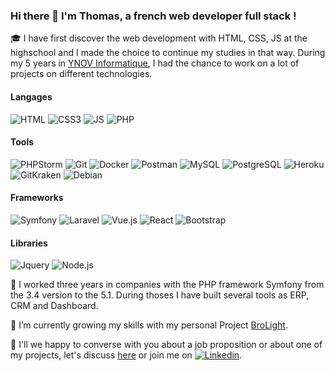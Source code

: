 ### Hi there 👋 I'm Thomas, a french web developer full stack !

🎓 I have first discover the web development with HTML, CSS, JS at the highschool and I made the choice to continue my studies in that way. During my 5 years in [YNOV Informatique](https://www.ynov-paris.com/informatique), I had the chance to work on a lot of projects on different technologies.

#### Langages
![HTML](https://img.shields.io/badge/-HTML-E34F26?style=flat&logo=html5&logoColor=FFF)
![CSS3](https://img.shields.io/badge/-CSS-1572B6?style=flat&logo=css3&logoColor=FFF)
![JS](https://img.shields.io/badge/-JavaScript-F7DF1E?style=flat&logo=JavaScript&logoColor=000)
![PHP](https://img.shields.io/badge/-php-777BB4?style=flat&logo=php&logoColor=FFF)

#### Tools
![PHPStorm](https://img.shields.io/badge/-PhpStorm-000000?style=flat&logo=PhpStorm&logoColor=FFF)
![Git](https://img.shields.io/badge/-Git-F05032?style=flat&logo=git&logoColor=FFF)
![Docker](https://img.shields.io/badge/-Docker-2496ED?style=flat&logo=docker&logoColor=FFF)
![Postman](https://img.shields.io/badge/-Postman-FF6C37?style=flat&logo=Postman&logoColor=FFF)
![MySQL](https://img.shields.io/badge/-MySQL-4479A1?style=flat&logo=MySQL&logoColor=FFF)
![PostgreSQL](https://img.shields.io/badge/-PostgreSQL-336791?style=flat&logo=PostgreSQL&logoColor=FFF)
![Heroku](https://img.shields.io/badge/-Heroku-430098?style=flat&logo=Heroku&logoColor=FFF)
![GitKraken](https://img.shields.io/badge/-GitKraken-179287?style=flat&logo=GitKraken&logoColor=FFF)
![Debian](https://img.shields.io/badge/-Debian-A81D33?style=flat&logo=debian&logoColor=FFF)
 
#### Frameworks
![Symfony](https://img.shields.io/badge/-Symfony-05122A?style=flat&logo=Symfony&logoColor=FFF) 
![Laravel](https://img.shields.io/badge/-Laravel-FF2D20?style=flat&logo=Laravel&logoColor=FFF)
![Vue.js](https://img.shields.io/badge/-Vue.js-4FC08D?style=flat&logo=Vue.js&logoColor=FFF)
![React](https://img.shields.io/badge/-React-61DAFB?style=flat&logo=React&logoColor=000)
![Bootstrap](https://img.shields.io/badge/-Bootstrap-7952B3?style=flat&logo=Bootstrap&logoColor=FFF)

#### Libraries
![Jquery](https://img.shields.io/badge/-jQuery-0769AD?style=flat&logo=jQuery&logoColor=FFF)
![Node.js](https://img.shields.io/badge/-Node.js-339933?style=flat&logo=Node.js&logoColor=FFF)

🚀 I worked three years in companies with the PHP framework Symfony from the 3.4 version to the 5.1. During thoses I have built several tools as ERP, CRM and Dashboard.

🌱 I’m currently growing my skills with my personal Project [BroLight](https://brolight.herokuapp.com).

💬 I'll we happy to converse with you about a job proposition or about one of my projects, let's discuss [here](https://github.com/ThomasBerranger/ThomasBerranger/discussions/1) or join me on [![Linkedin](https://img.shields.io/badge/-Linkedin-FFF?style=flat&logo=Linkedin&logoColor=FFF)](https://www.linkedin.com/in/thomas-berranger).

<!--ThomasBerranger/ThomasBerranger** is a ✨ _special_ ✨ repository because its `README.md` (this file) appears on your GitHub profile.-->
